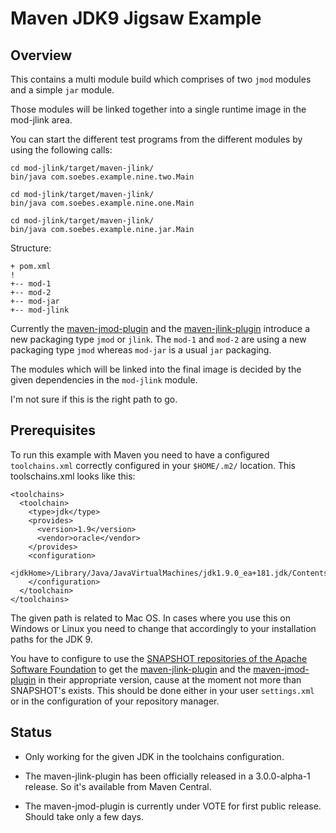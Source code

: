 Maven JDK9 Jigsaw Example
=========================

Overview
--------

This contains a multi module build which comprises of two `jmod` modules and
a simple `jar` module.

Those modules will be linked together into a single runtime image in the
mod-jlink area.

You can start the different test programs from the different 
modules by using the following calls:

    cd mod-jlink/target/maven-jlink/
    bin/java com.soebes.example.nine.two.Main

    cd mod-jlink/target/maven-jlink/
    bin/java com.soebes.example.nine.one.Main

    cd mod-jlink/target/maven-jlink/
    bin/java com.soebes.example.nine.jar.Main


Structure:

    + pom.xml
    !
    +-- mod-1
    +-- mod-2
    +-- mod-jar
    +-- mod-jlink


Currently the [maven-jmod-plugin][jmod-plugin] and the
[maven-jlink-plugin][jlink-plugin] introduce a new packaging type `jmod` or
`jlink`. The `mod-1` and `mod-2` are using a new packaging type `jmod` whereas
`mod-jar` is a usual `jar` packaging.

The modules which will be linked into the final image is decided by the given
dependencies in the `mod-jlink` module.

I'm not sure if this is the right path to go.


Prerequisites
-------------

To run this example with Maven you need to have a configured
`toolchains.xml` correctly configured in your `$HOME/.m2/` location.
This toolschains.xml looks like this:

``` 
<toolchains>
  <toolchain>
    <type>jdk</type>
    <provides>
      <version>1.9</version>
      <vendor>oracle</vendor>
    </provides>
    <configuration>
      <jdkHome>/Library/Java/JavaVirtualMachines/jdk1.9.0_ea+181.jdk/Contents/Home</jdkHome>
    </configuration>
  </toolchain>
</toolchains>
```

The given path is related to Mac OS. In cases where you use this on Windows or
Linux you need to change that accordingly to your installation paths for the 
JDK 9.

You have to configure to use the [SNAPSHOT repositories of the Apache Software
Foundation](https://repository.apache.org/content/repositories/snapshots/) to
get the [maven-jlink-plugin][jlink-plugin] and the
[maven-jmod-plugin][jmod-plugin] in their appropriate version, cause at the
moment not more than SNAPSHOT's exists. This should be done either in your user
`settings.xml` or in the configuration of your repository manager.


Status
------
 * Only working for the given JDK in the toolchains configuration.

 * The maven-jlink-plugin has been officially released in a 3.0.0-alpha-1 
   release. So it's available from Maven Central.
 * The maven-jmod-plugin is currently under VOTE for first public release.
   Should take only a few days.

[jlink-plugin]: https://maven.apache.org/plugins-archives/maven-jlink-plugin-LATEST/
[jmod-plugin]: https://maven.apache.org/plugins-archives/maven-jmod-plugin-LATEST/
